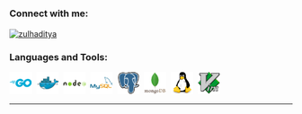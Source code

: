<h3 align="left">Connect with me:</h3>
<p align="left">
<a href="https://linkedin.com/in/zulhaditya" target="blank"><img align="center" src="https://raw.githubusercontent.com/rahuldkjain/github-profile-readme-generator/master/src/images/icons/Social/linked-in-alt.svg" alt="zulhaditya" height="30" width="40" /></a>
</p>

<h3 align="left">Languages and Tools:</h3>
<div>
    <img
      src="https://github.com/devicons/devicon/blob/master/icons/go/go-original-wordmark.svg"
      title="Golang"
      alt="Golang"
      width="40"
      height="40"
    />&nbsp;
    <img
      src="https://github.com/devicons/devicon/blob/master/icons/docker/docker-original.svg"
      title="Docker"
      alt="Docker"
      width="40"
      height="40"
    />&nbsp;
    <img
      src="https://github.com/devicons/devicon/blob/master/icons/nodejs/nodejs-original-wordmark.svg"
      title="NodeJS"
      alt="NodeJS"
      width="40"
      height="40"
    />&nbsp;
    <img
      src="https://github.com/devicons/devicon/blob/master/icons/mysql/mysql-original-wordmark.svg"
      title="MySQL"
      alt="MySQL"
      width="40"
      height="40"
    />&nbsp;
    <img
      src="https://github.com/devicons/devicon/blob/master/icons/postgresql/postgresql-original.svg"
      title="PostgreSQL"
      alt="PostgreSQL"
      width="40"
      height="40"
    />&nbsp;
    <img
      src="https://github.com/devicons/devicon/blob/master/icons/mongodb/mongodb-original-wordmark.svg"
      title="MongoDB"
      alt="MongoDB"
      width="40"
      height="40"
    />&nbsp;
    <img
      src="https://github.com/devicons/devicon/blob/master/icons/linux/linux-original.svg"
      title="Linux"
      alt="Linux"
      width="40"
      height="40"
    />&nbsp;
    <img
      src="https://github.com/devicons/devicon/blob/master/icons/vim/vim-original.svg"
      title="Vim"
      alt="Vim"
      width="40"
      height="40"
    />&nbsp;
  </div>
<hr>
